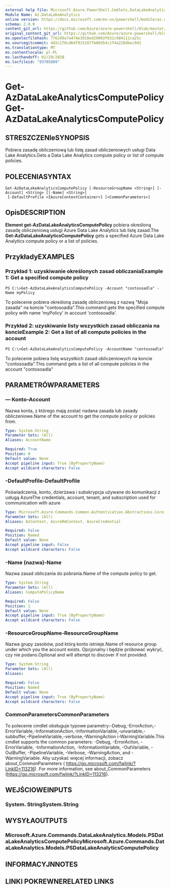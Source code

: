 ```yaml
---
external help file: Microsoft.Azure.PowerShell.Cmdlets.DataLakeAnalytics.dll-Help.xml
Module Name: Az.DataLakeAnalytics
online version: https://docs.microsoft.com/en-us/powershell/module/az.datalakeanalytics/get-azdatalakeanalyticscomputepolicy
schema: 2.0.0
content_git_url: https://github.com/Azure/azure-powershell/blob/master/src/DataLakeAnalytics/DataLakeAnalytics/help/Get-AzDataLakeAnalyticsComputePolicy.md
original_content_git_url: https://github.com/Azure/azure-powershell/blob/master/src/DataLakeAnalytics/DataLakeAnalytics/help/Get-AzDataLakeAnalyticsComputePolicy.md
ms.openlocfilehash: 776249a7a474e3918ed29003f631c984111ca25c
ms.sourcegitcommit: 4d2c178cd6df9151877b08d54c1f4a228dbec9d1
ms.translationtype: MT
ms.contentlocale: pl-PL
ms.lasthandoff: 01/29/2020
ms.locfileid: "93705889"
---
```

# <span data-ttu-id="c941a-101">Get-AzDataLakeAnalyticsComputePolicy</span><span class="sxs-lookup"><span data-stu-id="c941a-101">Get-AzDataLakeAnalyticsComputePolicy</span></span>

## <span data-ttu-id="c941a-102">STRESZCZENIe</span><span class="sxs-lookup"><span data-stu-id="c941a-102">SYNOPSIS</span></span>
<span data-ttu-id="c941a-103">Pobiera zasadę obliczeniową lub listę zasad obliczeniowych usługi Data Lake Analytics.</span><span class="sxs-lookup"><span data-stu-id="c941a-103">Gets a Data Lake Analytics compute policy or list of compute policies.</span></span>

## <span data-ttu-id="c941a-104">POLECENIA</span><span class="sxs-lookup"><span data-stu-id="c941a-104">SYNTAX</span></span>

```
Get-AzDataLakeAnalyticsComputePolicy [-ResourceGroupName <String>] [-Account] <String> [[-Name] <String>]
 [-DefaultProfile <IAzureContextContainer>] [<CommonParameters>]
```

## <span data-ttu-id="c941a-105">Opis</span><span class="sxs-lookup"><span data-stu-id="c941a-105">DESCRIPTION</span></span>
<span data-ttu-id="c941a-106">**Element get-AzDataLakeAnalyticsComputePolicy** pobiera określoną zasadę obliczeniową usługi Azure Data Lake Analytics lub listę zasad.</span><span class="sxs-lookup"><span data-stu-id="c941a-106">The **Get-AzDataLakeAnalyticsComputePolicy** gets a specified Azure Data Lake Analytics compute policy or a list of policies.</span></span>

## <span data-ttu-id="c941a-107">Przykłady</span><span class="sxs-lookup"><span data-stu-id="c941a-107">EXAMPLES</span></span>

### <span data-ttu-id="c941a-108">Przykład 1: uzyskiwanie określonych zasad obliczania</span><span class="sxs-lookup"><span data-stu-id="c941a-108">Example 1: Get a specified compute policy</span></span>
```
PS C:\>Get-AzDataLakeAnalyticsComputePolicy -Account "contosoadla" -Name myPolicy
```

<span data-ttu-id="c941a-109">To polecenie pobiera określoną zasadę obliczeniową z nazwą "Moja zasada" na koncie "contosoadla".</span><span class="sxs-lookup"><span data-stu-id="c941a-109">This command gets the specified compute policy with name 'myPolicy' in account 'contosoadla'.</span></span>

### <span data-ttu-id="c941a-110">Przykład 2: uzyskiwanie listy wszystkich zasad obliczania na koncie</span><span class="sxs-lookup"><span data-stu-id="c941a-110">Example 2: Get a list of all compute policies in the account</span></span>
```
PS C:\>Get-AzDataLakeAnalyticsComputePolicy -AccountName "contosoadla"
```

<span data-ttu-id="c941a-111">To polecenie pobiera listę wszystkich zasad obliczeniowych na koncie "contosoadla".</span><span class="sxs-lookup"><span data-stu-id="c941a-111">This command gets a list of all compute policies in the account "contosoadla"</span></span>

## <span data-ttu-id="c941a-112">PARAMETRÓW</span><span class="sxs-lookup"><span data-stu-id="c941a-112">PARAMETERS</span></span>

### <span data-ttu-id="c941a-113">— Konto</span><span class="sxs-lookup"><span data-stu-id="c941a-113">-Account</span></span>
<span data-ttu-id="c941a-114">Nazwa konta, z którego mają zostać nadana zasada lub zasady obliczeniowe.</span><span class="sxs-lookup"><span data-stu-id="c941a-114">Name of the account to get the compute policy or policies from.</span></span>

```yaml
Type: System.String
Parameter Sets: (All)
Aliases: AccountName

Required: True
Position: 0
Default value: None
Accept pipeline input: True (ByPropertyName)
Accept wildcard characters: False
```

### <span data-ttu-id="c941a-115">-DefaultProfile</span><span class="sxs-lookup"><span data-stu-id="c941a-115">-DefaultProfile</span></span>
<span data-ttu-id="c941a-116">Poświadczenia, konto, dzierżawa i subskrypcja używane do komunikacji z usługą Azure</span><span class="sxs-lookup"><span data-stu-id="c941a-116">The credentials, account, tenant, and subscription used for communication with azure</span></span>

```yaml
Type: Microsoft.Azure.Commands.Common.Authentication.Abstractions.Core.IAzureContextContainer
Parameter Sets: (All)
Aliases: AzContext, AzureRmContext, AzureCredential

Required: False
Position: Named
Default value: None
Accept pipeline input: False
Accept wildcard characters: False
```

### <span data-ttu-id="c941a-117">-Name (nazwa)</span><span class="sxs-lookup"><span data-stu-id="c941a-117">-Name</span></span>
<span data-ttu-id="c941a-118">Nazwa zasad obliczania do pobrania.</span><span class="sxs-lookup"><span data-stu-id="c941a-118">Name of the compute policy to get.</span></span>

```yaml
Type: System.String
Parameter Sets: (All)
Aliases: ComputePolicyName

Required: False
Position: 1
Default value: None
Accept pipeline input: True (ByPropertyName)
Accept wildcard characters: False
```

### <span data-ttu-id="c941a-119">-ResourceGroupName</span><span class="sxs-lookup"><span data-stu-id="c941a-119">-ResourceGroupName</span></span>
<span data-ttu-id="c941a-120">Nazwa grupy zasobów, pod którą konto istnieje.</span><span class="sxs-lookup"><span data-stu-id="c941a-120">Name of resource group under which you the account exists.</span></span>
<span data-ttu-id="c941a-121">Opcjonalny i będzie próbować wykryć, czy nie podano.</span><span class="sxs-lookup"><span data-stu-id="c941a-121">Optional and will attempt to discover if not provided.</span></span>

```yaml
Type: System.String
Parameter Sets: (All)
Aliases:

Required: False
Position: Named
Default value: None
Accept pipeline input: True (ByPropertyName)
Accept wildcard characters: False
```

### <span data-ttu-id="c941a-122">CommonParameters</span><span class="sxs-lookup"><span data-stu-id="c941a-122">CommonParameters</span></span>
<span data-ttu-id="c941a-123">To polecenie cmdlet obsługuje typowe parametry:-Debug,-ErrorAction,-ErrorVariable,-InformationAction,-InformationVariable,-unvariable,-subbuffer,-PipelineVariable,-verbose,-WarningAction i-WarningVariable.</span><span class="sxs-lookup"><span data-stu-id="c941a-123">This cmdlet supports the common parameters: -Debug, -ErrorAction, -ErrorVariable, -InformationAction, -InformationVariable, -OutVariable, -OutBuffer, -PipelineVariable, -Verbose, -WarningAction, and -WarningVariable.</span></span> <span data-ttu-id="c941a-124">Aby uzyskać więcej informacji, zobacz about_CommonParameters ( https://go.microsoft.com/fwlink/?LinkID=113216) .</span><span class="sxs-lookup"><span data-stu-id="c941a-124">For more information, see about_CommonParameters (https://go.microsoft.com/fwlink/?LinkID=113216).</span></span>

## <span data-ttu-id="c941a-125">WEJŚCIOWE</span><span class="sxs-lookup"><span data-stu-id="c941a-125">INPUTS</span></span>

### <span data-ttu-id="c941a-126">System. String</span><span class="sxs-lookup"><span data-stu-id="c941a-126">System.String</span></span>

## <span data-ttu-id="c941a-127">WYSYŁA</span><span class="sxs-lookup"><span data-stu-id="c941a-127">OUTPUTS</span></span>

### <span data-ttu-id="c941a-128">Microsoft.Azure.Commands.DataLakeAnalytics.Models.PSDataLakeAnalyticsComputePolicy</span><span class="sxs-lookup"><span data-stu-id="c941a-128">Microsoft.Azure.Commands.DataLakeAnalytics.Models.PSDataLakeAnalyticsComputePolicy</span></span>

## <span data-ttu-id="c941a-129">INFORMACYJN</span><span class="sxs-lookup"><span data-stu-id="c941a-129">NOTES</span></span>

## <span data-ttu-id="c941a-130">LINKI POKREWNE</span><span class="sxs-lookup"><span data-stu-id="c941a-130">RELATED LINKS</span></span>

